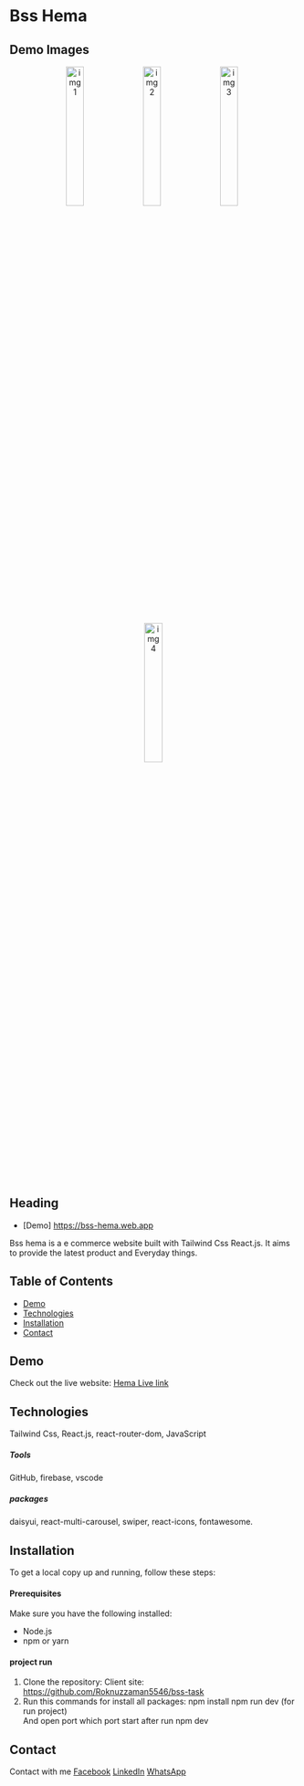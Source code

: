 # Bss Hema
## Demo Images

<p align="center">
  <img src="https://i.ibb.co/ZX3T6hw/Screenshot-475.png" alt="img 1" width="25%" style="margin-right: 5px;">
  <img src="https://i.ibb.co/BfR0gJW/Screenshot-476.png" alt="img 2" width="25%" style="margin-right: 5px;">
  <img src="https://i.ibb.co/dWHTxb2/Screenshot-478.png" alt="img 3" width="25%" style="margin-right: 5px;">
  <img src="https://i.ibb.co/cX89GGJ/Screenshot-479.png" alt="img 4" width="25%">
</p>

## Heading

- [Demo]  https://bss-hema.web.app

Bss hema is a e commerce website built with  Tailwind Css React.js. It aims to provide the latest product and Everyday things.

## Table of Contents

- [Demo](#demo)
- [Technologies](#technologies)
- [Installation](#installation)
- [Contact](#contact)

## Demo

Check out the live website: [Hema Live link](https://bss-hema.web.app)


## Technologies

Tailwind Css, React.js, react-router-dom, JavaScript
##### Tools 
GitHub, firebase, vscode
##### packages
daisyui, react-multi-carousel, swiper, react-icons, fontawesome.

## Installation

To get a local copy up and running, follow these steps:

#### Prerequisites

Make sure you have the following installed:

- Node.js
- npm or yarn

#### project run
1. Clone the repository:
   Client site: https://github.com/Roknuzzaman5546/bss-task
2. Run this commands for install all packages:
   npm install
   npm run dev (for run project)    
And open port which port start after run npm dev


## Contact
Contact with me
[Facebook](https://www.facebook.com/roknujjamansajib)  [LinkedIn](https://www.linkedin.com/in/md-roknuzzaman-b794552a3/)  [WhatsApp](01755463590)